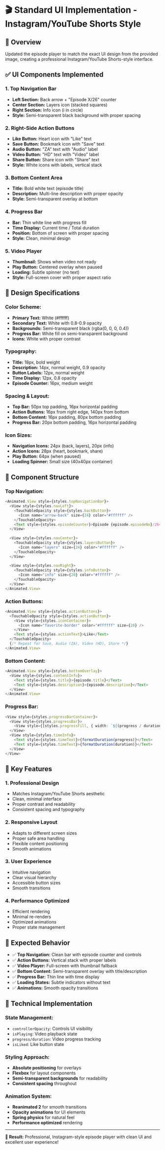 # 🎬 Standard UI Implementation - Instagram/YouTube Shorts Style

## 🎯 **Overview**

Updated the episode player to match the exact UI design from the provided image, creating a professional Instagram/YouTube Shorts-style interface.

## ✅ **UI Components Implemented**

### **1. Top Navigation Bar**
- **Left Section:** Back arrow + "Episode X/26" counter
- **Center Section:** Layers icon (stacked squares)
- **Right Section:** Info icon (i in circle)
- **Style:** Semi-transparent black background with proper spacing

### **2. Right-Side Action Buttons**
- **Like Button:** Heart icon with "Like" text
- **Save Button:** Bookmark icon with "Save" text  
- **Audio Button:** "ZA" text with "Audio" label
- **Video Button:** "HD" text with "Video" label
- **Share Button:** Share icon with "Share" text
- **Style:** White icons with labels, vertical stack

### **3. Bottom Content Area**
- **Title:** Bold white text (episode title)
- **Description:** Multi-line description with proper opacity
- **Style:** Semi-transparent overlay at bottom

### **4. Progress Bar**
- **Bar:** Thin white line with progress fill
- **Time Display:** Current time / Total duration
- **Position:** Bottom of screen with proper spacing
- **Style:** Clean, minimal design

### **5. Video Player**
- **Thumbnail:** Shows when video not ready
- **Play Button:** Centered overlay when paused
- **Loading:** Subtle spinner (no text)
- **Style:** Full-screen cover with proper aspect ratio

## 🎨 **Design Specifications**

### **Color Scheme:**
- **Primary Text:** White (#ffffff)
- **Secondary Text:** White with 0.8-0.9 opacity
- **Backgrounds:** Semi-transparent black (rgba(0, 0, 0, 0.4))
- **Progress Bar:** White fill on semi-transparent background
- **Icons:** White with proper contrast

### **Typography:**
- **Title:** 18px, bold weight
- **Description:** 14px, normal weight, 0.9 opacity
- **Button Labels:** 12px, normal weight
- **Time Display:** 12px, 0.8 opacity
- **Episode Counter:** 16px, medium weight

### **Spacing & Layout:**
- **Top Bar:** 50px top padding, 16px horizontal padding
- **Action Buttons:** 16px from right edge, 140px from bottom
- **Bottom Content:** 16px padding, 80px bottom padding
- **Progress Bar:** 20px bottom padding, 16px horizontal padding

### **Icon Sizes:**
- **Navigation Icons:** 24px (back, layers), 20px (info)
- **Action Icons:** 28px (heart, bookmark, share)
- **Play Button:** 64px (when paused)
- **Loading Spinner:** Small size (40x40px container)

## 📱 **Component Structure**

### **Top Navigation:**
```typescript
<Animated.View style={styles.topNavigationBar}>
  <View style={styles.navLeft}>
    <TouchableOpacity style={styles.backButton}>
      <Icon name="arrow-back" size={24} color="#ffffff" />
    </TouchableOpacity>
    <Text style={styles.episodeCounter}>Episode {episode.episodeNo}/26</Text>
  </View>
  
  <View style={styles.navCenter}>
    <TouchableOpacity style={styles.layersButton}>
      <Icon name="layers" size={24} color="#ffffff" />
    </TouchableOpacity>
  </View>
  
  <View style={styles.navRight}>
    <TouchableOpacity style={styles.infoButton}>
      <Icon name="info" size={20} color="#ffffff" />
    </TouchableOpacity>
  </View>
</Animated.View>
```

### **Action Buttons:**
```typescript
<Animated.View style={styles.actionButtons}>
  <TouchableOpacity style={styles.actionButton}>
    <View style={styles.iconContainer}>
      <Icon name="favorite-border" color="#ffffff" size={28} />
    </View>
    <Text style={styles.actionText}>Like</Text>
  </TouchableOpacity>
  {/* Repeat for Save, Audio (ZA), Video (HD), Share */}
</Animated.View>
```

### **Bottom Content:**
```typescript
<Animated.View style={styles.bottomOverlay}>
  <View style={styles.contentInfo}>
    <Text style={styles.title}>{episode.title}</Text>
    <Text style={styles.description}>{episode.description}</Text>
  </View>
</Animated.View>
```

### **Progress Bar:**
```typescript
<View style={styles.progressBarContainer}>
  <View style={styles.progressBar}>
    <View style={[styles.progressFill, { width: `${(progress / duration) * 100}%` }]} />
  </View>
  <View style={styles.timeInfo}>
    <Text style={styles.timeText}>{formatDuration(progress)}</Text>
    <Text style={styles.timeText}>{formatDuration(duration)}</Text>
  </View>
</View>
```

## 🚀 **Key Features**

### **1. Professional Design**
- Matches Instagram/YouTube Shorts aesthetic
- Clean, minimal interface
- Proper contrast and readability
- Consistent spacing and typography

### **2. Responsive Layout**
- Adapts to different screen sizes
- Proper safe area handling
- Flexible content positioning
- Smooth animations

### **3. User Experience**
- Intuitive navigation
- Clear visual hierarchy
- Accessible button sizes
- Smooth transitions

### **4. Performance Optimized**
- Efficient rendering
- Minimal re-renders
- Optimized animations
- Proper state management

## 🎯 **Expected Behavior**

- ✅ **Top Navigation:** Clean bar with episode counter and controls
- ✅ **Action Buttons:** Vertical stack with proper labels
- ✅ **Video Player:** Full-screen with thumbnail fallback
- ✅ **Bottom Content:** Semi-transparent overlay with title/description
- ✅ **Progress Bar:** Thin line with time display
- ✅ **Loading States:** Subtle indicators without text
- ✅ **Animations:** Smooth opacity transitions

## 🔧 **Technical Implementation**

### **State Management:**
- `controllerOpacity`: Controls UI visibility
- `isPlaying`: Video playback state
- `progress/duration`: Video progress tracking
- `isLiked`: Like button state

### **Styling Approach:**
- **Absolute positioning** for overlays
- **Flexbox** for layout components
- **Semi-transparent backgrounds** for readability
- **Consistent spacing** throughout

### **Animation System:**
- **Reanimated 2** for smooth transitions
- **Opacity animations** for UI elements
- **Spring physics** for natural feel
- **Performance optimized** rendering

---

**🎉 Result:** Professional, Instagram-style episode player with clean UI and excellent user experience! 